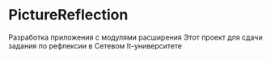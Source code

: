 # PictureReflection
Разработка приложения с модулями расширения
Этот проект для сдачи задания по рефлексии в Сетевом It-университете
